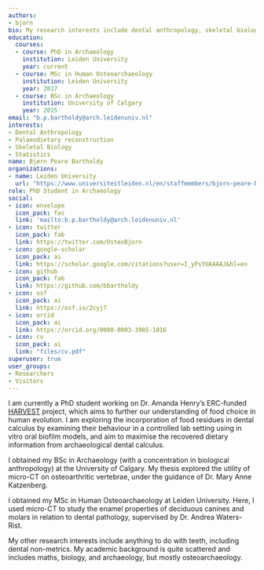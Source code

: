 ```yaml
---
authors:
- bjorn
bio: My research interests include dental anthropology, skeletal biology, and statistics. This doesn't necessarily mean I'm good at it...
education:
  courses:
  - course: PhD in Archaeology
    institution: Leiden University
    year: current
  - course: MSc in Human Osteoarchaeology
    institution: Leiden University
    year: 2017
  - course: BSc in Archaeology
    institution: University of Calgary
    year: 2015
email: "b.p.bartholdy@arch.leidenuniv.nl"
interests:
- Dental Anthropology
- Palaeodietary reconstruction
- Skeletal Biology
- Statistics
name: Bjørn Peare Bartholdy
organizations:
- name: Leiden University
  url: "https://www.universiteitleiden.nl/en/staffmembers/bjorn-peare-bartholdy#tab-1"
role: PhD Student in Archaeology
social:
- icon: envelope
  icon_pack: fas
  link: 'mailto:b.p.bartholdy@arch.leidenuniv.nl'
- icon: twitter
  icon_pack: fab
  link: https://twitter.com/OsteoBjorn
- icon: google-scholar
  icon_pack: ai
  link: https://scholar.google.com/citations?user=I_yFsYUAAAAJ&hl=en
- icon: github
  icon_pack: fab
  link: https://github.com/bbartholdy
- icon: osf
  icon_pack: ai
  link: https://osf.io/2cyj7
- icon: orcid
  icon_pack: ai
  link: https://orcid.org/0000-0003-3985-1016
- icon: cv
  icon_pack: ai
  link: "files/cv.pdf"
superuser: true
user_groups:
- Researchers
- Visitors
---
```


I am currently a PhD student working on Dr. Amanda Henry’s ERC-funded [HARVEST](http://harvestproject.eu/) project, which aims to further our understanding of food choice in human evolution. I am exploring the incorporation of food residues in dental calculus by examining their behaviour in a controlled lab setting using in vitro oral biofilm models, and aim to maximise the recovered dietary information from archaeological dental calculus.

I obtained my BSc in Archaeology (with a concentration in biological anthropology) at the University of Calgary. My thesis explored the utility of micro-CT on osteoarthritic vertebrae, under the guidance of Dr. Mary Anne Katzenberg.

I obtained my MSc in Human Osteoarchaeology at Leiden University. Here, I used micro-CT to study the enamel properties of deciduous canines and molars in relation to dental pathology, supervised by Dr. Andrea Waters-Rist.

My other research interests include anything to do with teeth, including dental non-metrics. My academic background is quite scattered and includes maths, biology, and archaeology, but mostly osteoarchaeology.
